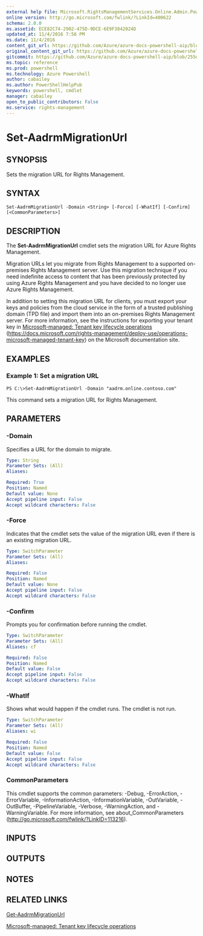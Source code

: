 ```yaml
---
external help file: Microsoft.RightsManagementServices.Online.Admin.PowerShell.dll-Help.xml
online version: http://go.microsoft.com/fwlink/?LinkId=400622
schema: 2.0.0
ms.assetid: ECE82C74-2902-475D-9DCE-6E9F3842024D
updated_at: 11/4/2016 7:56 PM
ms.date: 11/4/2016
content_git_url: https://github.com/Azure/azure-docs-powershell-aip/blob/master/Azure%20Information%20Protection/AADRM/vlatest/Set-AadrmMigrationUrl.md
original_content_git_url: https://github.com/Azure/azure-docs-powershell-aip/blob/master/Azure%20Information%20Protection/AADRM/vlatest/Set-AadrmMigrationUrl.md
gitcommit: https://github.com/Azure/azure-docs-powershell-aip/blob/255ddad98222233495954a5753e4e2da2f26bc6d/Azure%20Information%20Protection/AADRM/vlatest/Set-AadrmMigrationUrl.md
ms.topic: reference
ms.prod: powershell
ms.technology: Azure Powershell
author: cabailey
ms.author: PowerShellHelpPub
keywords: powershell, cmdlet
manager: cabailey
open_to_public_contributors: False
ms.service: rights-management
---
```


# Set-AadrmMigrationUrl

## SYNOPSIS
Sets the migration URL for Rights Management.

## SYNTAX

```
Set-AadrmMigrationUrl -Domain <String> [-Force] [-WhatIf] [-Confirm] [<CommonParameters>]
```

## DESCRIPTION
The **Set-AadrmMigrationUrl** cmdlet sets the migration URL for Azure Rights Management.

Migration URLs let you migrate from Rights Management to a supported on-premises Rights Management server.
Use this migration technique if you need indefinite access to content that has been previously protected by using Azure Rights Management and you have decided to no longer use Azure Rights Management.

In addition to setting this migration URL for clients, you must export your keys and policies from the cloud service in the form of a trusted publishing domain (TPD file) and import them into an on-premises Rights Management server.
For more information, see the instructions for exporting your tenant key in [Microsoft-managed: Tenant key lifecycle operations](https://docs.microsoft.com/rights-management/deploy-use/operations-microsoft-managed-tenant-key) (https://docs.microsoft.com/rights-management/deploy-use/operations-microsoft-managed-tenant-key) on the Microsoft documentation site.

## EXAMPLES

### Example 1: Set a migration URL
```
PS C:\>Set-AadrmMigrationUrl -Domain "aadrm.online.contoso.com"
```

This command sets a migration URL for Rights Management.

## PARAMETERS

### -Domain
Specifies a URL for the domain to migrate.

```yaml
Type: String
Parameter Sets: (All)
Aliases:

Required: True
Position: Named
Default value: None
Accept pipeline input: False
Accept wildcard characters: False
```

### -Force
Indicates that the cmdlet sets the value of the migration URL even if there is an existing migration URL.

```yaml
Type: SwitchParameter
Parameter Sets: (All)
Aliases:

Required: False
Position: Named
Default value: None
Accept pipeline input: False
Accept wildcard characters: False
```

### -Confirm
Prompts you for confirmation before running the cmdlet.

```yaml
Type: SwitchParameter
Parameter Sets: (All)
Aliases: cf

Required: False
Position: Named
Default value: False
Accept pipeline input: False
Accept wildcard characters: False
```

### -WhatIf
Shows what would happen if the cmdlet runs.
The cmdlet is not run.

```yaml
Type: SwitchParameter
Parameter Sets: (All)
Aliases: wi

Required: False
Position: Named
Default value: False
Accept pipeline input: False
Accept wildcard characters: False
```

### CommonParameters
This cmdlet supports the common parameters: -Debug, -ErrorAction, -ErrorVariable, -InformationAction, -InformationVariable, -OutVariable, -OutBuffer, -PipelineVariable, -Verbose, -WarningAction, and -WarningVariable. For more information, see about_CommonParameters (http://go.microsoft.com/fwlink/?LinkID=113216).

## INPUTS

## OUTPUTS

## NOTES

## RELATED LINKS

[Get-AadrmMigrationUrl](xref:AADRM/vlatest/Get-AadrmMigrationUrl.md)

[Microsoft-managed: Tenant key lifecycle operations](https://docs.microsoft.com/rights-management/deploy-use/operations-microsoft-managed-tenant-key)
